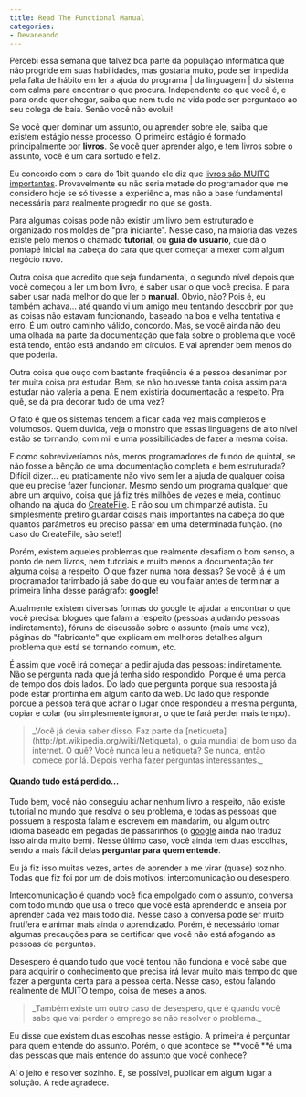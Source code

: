```yaml
---
title: Read The Functional Manual
categories:
- Devaneando
---
```


Percebi essa semana que talvez boa parte da população informática que não progride em suas habilidades, mas gostaria muito, pode ser impedida pela falta de hábito em ler a ajuda do programa | da linguagem | do sistema com calma para encontrar o que procura. Independente do que você é, e para onde quer chegar, saiba que nem tudo na vida pode ser perguntado ao seu colega de baia. Senão você não evolui!



Se você quer dominar um assunto, ou aprender sobre ele, saiba que existem estágio nesse processo. O primeiro estágio é formado principalmente por **livros**. Se você quer aprender algo, e tem livros sobre o assunto, você é um cara sortudo e feliz.

Eu concordo com o cara do 1bit quando ele diz que [livros são MUITO importantes](http://www.1bit.com.br/content.1bit/programador). Provavelmente eu não seria metade do programador que me considero hoje se só tivesse a experiência, mas não a base fundamental necessária para realmente progredir no que se gosta.

Para algumas coisas pode não existir um livro bem estruturado e organizado nos moldes de "pra iniciante". Nesse caso, na maioria das vezes existe pelo menos o chamado **tutorial**, ou **guia do usuário**, que dá o pontapé inicial na cabeça do cara que quer começar a mexer com algum negócio novo.

Outra coisa que acredito que seja fundamental, o segundo nível depois que você começou a ler um bom livro, é saber usar o que você precisa. E para saber usar nada melhor do que ler o **manual**. Óbvio, não? Pois é, eu também achava... até quando vi um amigo meu tentando descobrir por que as coisas não estavam funcionando, baseado na boa e velha tentativa e erro. É um outro caminho válido, concordo. Mas, se você ainda não deu uma olhada na parte da documentação que fala sobre o problema que você está tendo, então está andando em círculos. E vai aprender bem menos do que poderia.

Outra coisa que ouço com bastante freqüência é a pessoa desanimar por ter muita coisa pra estudar. Bem, se não houvesse tanta coisa assim para estudar não valeria a pena. E nem existiria documentação a respeito. Pra quê, se dá pra decorar tudo de uma vez?

O fato é que os sistemas tendem a ficar cada vez mais complexos e volumosos. Quem duvida, veja o monstro que essas linguagens de alto nível estão se tornando, com mil e uma possibilidades de fazer a mesma coisa.

E como sobreviveríamos nós, meros programadores de fundo de quintal, se não fosse a bênção de uma documentação completa e bem estruturada? Difícil dizer... eu praticamente não vivo sem ler a ajuda de qualquer coisa que eu precise fazer funcionar. Mesmo sendo um programa qualquer que abre um arquivo, coisa que já fiz três milhões de vezes e meia, continuo olhando na ajuda do [CreateFile](http://msdn.microsoft.com/en-us/library/aa363858(VS.85).aspx). E não sou um chimpanzé autista. Eu simplesmente prefiro guardar coisas mais importantes na cabeça do que quantos parâmetros eu preciso passar em uma determinada função. (no caso do CreateFile, são sete!)

Porém, existem aqueles problemas que realmente desafiam o bom senso, a ponto de nem livros, nem tutoriais e muito menos a documentação ter alguma coisa a respeito. O que fazer numa hora dessas? Se você já é um programador tarimbado já sabe do que eu vou falar antes de terminar a primeira linha desse parágrafo: **google**!

Atualmente existem diversas formas do google te ajudar a encontrar o que você precisa: blogues que falam a respeito (pessoas ajudando pessoas indiretamente), fóruns de discussão sobre o assunto (mais uma vez), páginas do "fabricante" que explicam em melhores detalhes algum problema que está se tornando comum, etc.

É assim que você irá começar a pedir ajuda das pessoas: indiretamente. Não se pergunta nada que já tenha sido respondido. Porque é uma perda de tempo dos dois lados. Do lado que pergunta porque sua resposta já pode estar prontinha em algum canto da web. Do lado que responde porque a pessoa terá que achar o lugar onde respondeu a mesma pergunta, copiar e colar (ou simplesmente ignorar, o que te fará perder mais tempo).


<blockquote>_Você já devia saber disso. Faz parte da [netiqueta](http://pt.wikipedia.org/wiki/Netiqueta), o guia mundial de bom uso da internet. O quê? Você nunca leu a netiqueta? Se nunca, então comece por lá. Depois venha fazer perguntas interessantes._</blockquote>




#### Quando tudo está perdido...


Tudo bem, você não conseguiu achar nenhum livro a respeito, não existe tutorial no mundo que resolva o seu problema, e todas as pessoas que possuem a resposta falam e escrevem em mandarim, ou algum outro idioma baseado em pegadas de passarinhos (o [google](http://www.google.com/translate_t) ainda não traduz isso ainda muito bem). Nesse último caso, você ainda tem duas escolhas, sendo a mais fácil delas **perguntar para quem entende**.

Eu já fiz isso muitas vezes, antes de aprender a me virar (quase) sozinho. Todas que fiz foi por um de dois motivos: intercomunicação ou desespero.

Intercomunicação é quando você fica empolgado com o assunto, conversa com todo mundo que usa o treco que você está aprendendo e anseia por aprender cada vez mais todo dia. Nesse caso a conversa pode ser muito frutífera e animar mais ainda o aprendizado. Porém, é necessário tomar algumas precauções para se certificar que você não está afogando as pessoas de perguntas.

Desespero é quando tudo que você tentou não funciona e você sabe que para adquirir o conhecimento que precisa irá levar muito mais tempo do que fazer a pergunta certa para a pessoa certa. Nesse caso, estou falando realmente de MUITO tempo, coisa de meses a anos.


<blockquote>_Também existe um outro caso de desespero, que é quando você sabe que vai perder o emprego se não resolver o problema._</blockquote>


Eu disse que existem duas escolhas nesse estágio. A primeira é perguntar para quem entende do assunto. Porém, o que acontece se **você **é uma das pessoas que mais entende do assunto que você conhece?

Aí o jeito é resolver sozinho. E, se possível, publicar em algum lugar a solução. A rede agradece.
